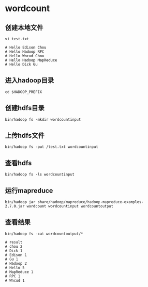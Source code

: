 ﻿# wordcount

## 创建本地文件

```
vi test.txt

# Hello Edison Chou
# Hello Hadoop RPC
# Hello Wncud Chou
# Hello Hadoop MapReduce
# Hello Dick Gu
```

## 进入hadoop目录

```
cd $HADOOP_PREFIX
``` 

## 创建hdfs目录

```
bin/hadoop fs -mkdir wordcountinput
```

## 上传hdfs文件

```
bin/hadoop fs -put /test.txt wordcountinput
```

## 查看hdfs

```
bin/hadoop fs -ls wordcountinput
```

## 运行mapreduce

```
bin/hadoop jar share/hadoop/mapreduce/hadoop-mapreduce-examples-2.7.0.jar wordcount wordcountinput wordcountoutput
```

## 查看结果

```
bin/hadoop fs -cat wordcountoutput/*

# result
# chou 2
# Dick 1
# Edison 1
# Gu 1
# Hadoop 2
# Hello 5
# MapReduce 1
# RPC 1
# Wncud 1
```